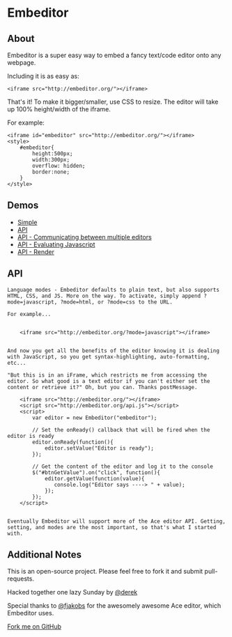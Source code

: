 
Embeditor
=========

About
-----

Embeditor is a super easy way to embed a fancy text/code editor onto any webpage.

Including it is as easy as:

            
    <iframe src="http://embeditor.org/"></iframe>
        

That's it! To make it bigger/smaller, use CSS to resize. The editor will take up 100% height/width of the iframe.

For example:


    <iframe id="embeditor" src="http://embeditor.org/"></iframe>
    <style>
        #embeditor{
            height:500px;
            width:300px;
            overflow: hidden;
            border:none;
        }
    </style>
        

Demos
-----

* [Simple](examples/simple.html)
* [API](examples/api.html)
* [API - Communicating between multiple editors](examples/multiple.html)
* [API - Evaluating Javascript](examples/eval.html)
* [API - Render](examples/render.html)

API
---
    Language modes - Embeditor defaults to plain text, but also supports HTML, CSS, and JS. More on the way. To activate, simply append ?mode=javascript, ?mode=html, or ?mode=css to the URL.

    For example...


        <iframe src="http://embeditor.org/?mode=javascript"></iframe>
                        

    And now you get all the benefits of the editor knowing it is dealing with JavaScript, so you get syntax-highlighting, auto-formatting, etc...

    "But this is in an iFrame, which restricts me from accessing the editor. So what good is a text editor if you can't either set the content or retrieve it?" Oh, but you can. Thanks postMessage.

        <iframe src="http://embeditor.org/"></iframe>
        <script src="http://embeditor.org/api.js"></script>
        <script>
            var editor = new Embeditor("embeditor");

            // Set the onReady() callback that will be fired when the editor is ready
            editor.onReady(function(){
                editor.setValue("Editor is ready");
            });

            // Get the content of the editor and log it to the console
            $("#btnGetValue").on("click", function(){
                editor.getValue(function(value){
                   console.log("Editor says ----> " + value);
                });
            });
        </script>
                        

    Eventually Embeditor will support more of the Ace editor API. Getting, setting, and modes are the most important, so that's what I started with.

Additional Notes
----------------

This is an open-source project. Please feel free to fork it and submit pull-requests.

Hacked together one lazy Sunday by [@derek](http://twitter.com/derek)

Special thanks to [@fjakobs](http://twitter.com/fjakobs) for the awesomely awesome Ace editor, which Embeditor uses.

[Fork me on GitHub](http://github.com/derek/embeditor)